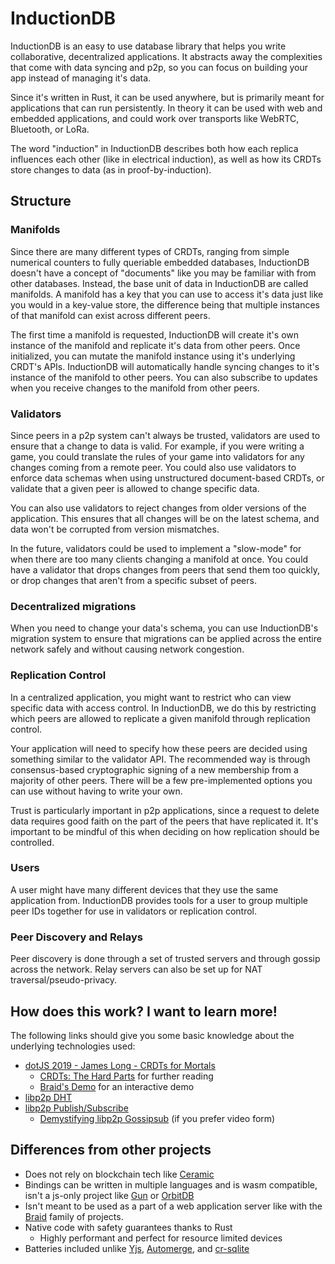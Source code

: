 # InductionDB

InductionDB is an easy to use database library that helps you write collaborative, decentralized applications.
It abstracts away the complexities that come with data syncing and p2p, so you can focus on building your app
instead of managing it's data.

Since it's written in Rust, it can be used anywhere, but is primarily meant for applications that can run
persistently. In theory it can be used with web and embedded applications, and could work over transports
like WebRTC, Bluetooth, or LoRa.

The word "induction" in InductionDB describes both how each replica influences each other (like in
electrical induction), as well as how its CRDTs store changes to data (as in proof-by-induction).

## Structure

### Manifolds

Since there are many different types of CRDTs, ranging from simple numerical counters to fully queriable
embedded databases, InductionDB doesn't have a concept of "documents" like you may be familiar with from
other databases. Instead, the base unit of data in InductionDB are called manifolds. A manifold has a
key that you can use to access it's data just like you would in a key-value store, the difference being
that multiple instances of that manifold can exist across different peers.

The first time a manifold is requested, InductionDB will create it's own instance of the manifold and replicate
it's data from other peers. Once initialized, you can mutate the manifold instance using it's underlying CRDT's
APIs. InductionDB will automatically handle syncing changes to it's instance of the manifold to other peers.
You can also subscribe to updates when you receive changes to the manifold from other peers.

### Validators

Since peers in a p2p system can't always be trusted, validators are used to ensure that a change to data is
valid. For example, if you were writing a game, you could translate the rules of your game into validators
for any changes coming from a remote peer. You could also use validators to enforce data schemas when using
unstructured document-based CRDTs, or validate that a given peer is allowed to change specific data.

You can also use validators to reject changes from older versions of the application. This ensures that all
changes will be on the latest schema, and data won't be corrupted from version mismatches.

In the future, validators could be used to implement a "slow-mode" for when there are too many clients
changing a manifold at once. You could have a validator that drops changes from peers that send them
too quickly, or drop changes that aren't from a specific subset of peers.

### Decentralized migrations

When you need to change your data's schema, you can use InductionDB's migration system to ensure that
migrations can be applied across the entire network safely and without causing network congestion.

### Replication Control

In a centralized application, you might want to restrict who can view specific data with access control.
In InductionDB, we do this by restricting which peers are allowed to replicate a given manifold through
replication control.

Your application will need to specify how these peers are decided using something similar to the validator
API. The recommended way is through consensus-based cryptographic signing of a new membership from
a majority of other peers. There will be a few pre-implemented options you can use without having to write
your own.

Trust is particularly important in p2p applications, since a request to delete data requires good faith on
the part of the peers that have replicated it. It's important to be mindful of this when deciding on how
replication should be controlled.

### Users

A user might have many different devices that they use the same application from. InductionDB provides tools
for a user to group multiple peer IDs together for use in validators or replication control.

### Peer Discovery and Relays

Peer discovery is done through a set of trusted servers and through gossip across the network. Relay
servers can also be set up for NAT traversal/pseudo-privacy.

## How does this work? I want to learn more!

The following links should give you some basic knowledge about the underlying technologies used:

- [dotJS 2019 - James Long - CRDTs for Mortals](https://www.youtube.com/watch?v=DEcwa68f-jY&t=0s)
  - [CRDTs: The Hard Parts](https://www.youtube.com/watch?v=x7drE24geUw) for further reading
  - [Braid's Demo](https://braid.org/demo/interact) for an interactive demo
- [libp2p DHT](https://curriculum.pl-launchpad.io/curriculum/libp2p/dht/)
- [libp2p Publish/Subscribe](https://docs.libp2p.io/concepts/pubsub/overview/)
  - [Demystifying libp2p Gossipsub](https://www.youtube.com/watch?v=BUc4xta7Mfk) (if you prefer video form)

## Differences from other projects

- Does not rely on blockchain tech like [Ceramic](https://ceramic.network/)
- Bindings can be written in multiple languages and is wasm compatible, isn't a js-only project like [Gun](https://gun.eco/) or [OrbitDB](https://github.com/orbitdb/orbit-db)
- Isn't meant to be used as a part of a web application server like with the [Braid](https://braid.org/) family of projects.
- Native code with safety guarantees thanks to Rust
  - Highly performant and perfect for resource limited devices
- Batteries included unlike [Yjs](https://yjs.dev/), [Automerge](https://automerge.org/), and [cr-sqlite](https://github.com/vlcn-io/cr-sqlite)
